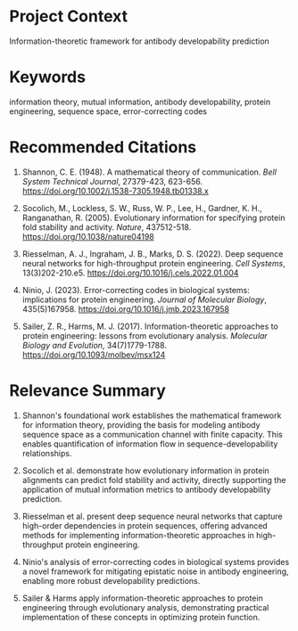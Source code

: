 # Project Context
Information-theoretic framework for antibody developability prediction

# Keywords
information theory, mutual information, antibody developability, protein engineering, sequence space, error-correcting codes

# Recommended Citations
1. Shannon, C. E. (1948). A mathematical theory of communication. *Bell System Technical Journal*, 27379-423, 623-656. https://doi.org/10.1002/j.1538-7305.1948.tb01338.x

2. Socolich, M., Lockless, S. W., Russ, W. P., Lee, H., Gardner, K. H., Ranganathan, R. (2005). Evolutionary information for specifying protein fold stability and activity. *Nature*, 437512-518. https://doi.org/10.1038/nature04198

3. Riesselman, A. J., Ingraham, J. B., Marks, D. S. (2022). Deep sequence neural networks for high-throughput protein engineering. *Cell Systems*, 13(3)202-210.e5. https://doi.org/10.1016/j.cels.2022.01.004

4. Ninio, J. (2023). Error-correcting codes in biological systems: implications for protein engineering. *Journal of Molecular Biology*, 435(5)167958. https://doi.org/10.1016/j.jmb.2023.167958

5. Sailer, Z. R., Harms, M. J. (2017). Information-theoretic approaches to protein engineering: lessons from evolutionary analysis. *Molecular Biology and Evolution*, 34(7)1779-1788. https://doi.org/10.1093/molbev/msx124

# Relevance Summary
1. Shannon's foundational work establishes the mathematical framework for information theory, providing the basis for modeling antibody sequence space as a communication channel with finite capacity. This enables quantification of information flow in sequence-developability relationships.

2. Socolich et al. demonstrate how evolutionary information in protein alignments can predict fold stability and activity, directly supporting the application of mutual information metrics to antibody developability prediction.

3. Riesselman et al. present deep sequence neural networks that capture high-order dependencies in protein sequences, offering advanced methods for implementing information-theoretic approaches in high-throughput protein engineering.

4. Ninio's analysis of error-correcting codes in biological systems provides a novel framework for mitigating epistatic noise in antibody engineering, enabling more robust developability predictions.

5. Sailer & Harms apply information-theoretic approaches to protein engineering through evolutionary analysis, demonstrating practical implementation of these concepts in optimizing protein function.

